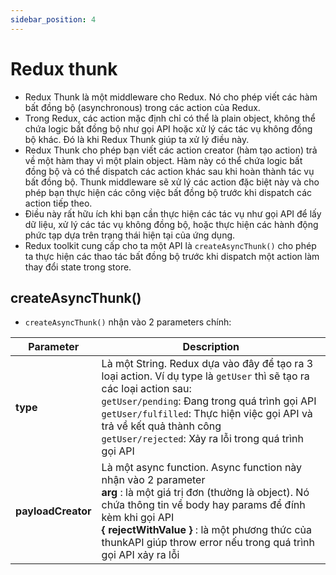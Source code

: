 ```yaml
---
sidebar_position: 4
---
```


# Redux thunk

- Redux Thunk là một middleware cho Redux. Nó cho phép viết các hàm bất đồng bộ (asynchronous) trong các action của Redux.
- Trong Redux, các action mặc định chỉ có thể là plain object, không thể chứa logic bất đồng bộ như gọi API hoặc xử lý các tác vụ không đồng bộ khác. Đó là khi Redux Thunk giúp ta xử lý điều này.
- Redux Thunk cho phép bạn viết các action creator (hàm tạo action) trả về một hàm thay vì một plain object. Hàm này có thể chứa logic bất đồng bộ và có thể dispatch các action khác sau khi hoàn thành tác vụ bất đồng bộ. Thunk middleware sẽ xử lý các action đặc biệt này và cho phép bạn thực hiện các công việc bất đồng bộ trước khi dispatch các action tiếp theo.
- Điều này rất hữu ích khi bạn cần thực hiện các tác vụ như gọi API để lấy dữ liệu, xử lý các tác vụ không đồng bộ, hoặc thực hiện các hành động phức tạp dựa trên trạng thái hiện tại của ứng dụng.
- Redux toolkit cung cấp cho ta một API là `createAsyncThunk()` cho phép ta thực hiện các thao tác bất đồng bộ trước khi dispatch một action làm thay đổi state trong store.

## createAsyncThunk()

- `createAsyncThunk()` nhận vào 2 parameters chính:

| Parameter          | Description                                                                                                                                                                                                                                                                                                         |
| ------------------ | ------------------------------------------------------------------------------------------------------------------------------------------------------------------------------------------------------------------------------------------------------------------------------------------------------------------- |
| **type**           | Là một String. Redux dựa vào đây để tạo ra 3 loại action. Ví dụ type là `getUser` thì sẽ tạo ra các loại action sau:<br />`getUser/pending`: Đang trong quá trình gọi API<br />`getUser/fulfilled`: Thực hiện việc gọi API và trả về kết quả thành công<br />`getUser/rejected`: Xảy ra lỗi trong quá trình gọi API |
| **payloadCreator** | Là một async function. Async function này nhận vào 2 parameter<br />**arg** : là một giá trị đơn (thường là object). Nó chứa thông tin về body hay params để đính kèm khi gọi API<br />**{ rejectWithValue }** : là một phương thức của thunkAPI giúp throw error nếu trong quá trình gọi API xảy ra lỗi            |
